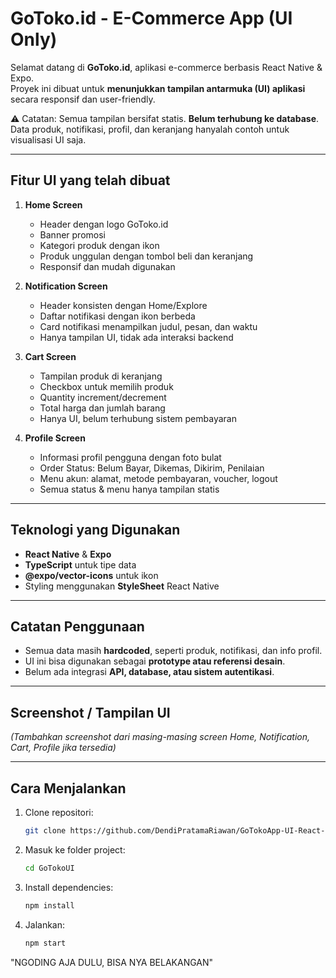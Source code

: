# GoToko.id - E-Commerce App (UI Only)

Selamat datang di **GoToko.id**, aplikasi e-commerce berbasis React Native & Expo.  
Proyek ini dibuat untuk **menunjukkan tampilan antarmuka (UI) aplikasi** secara responsif dan user-friendly.  

⚠️ Catatan: Semua tampilan bersifat statis. **Belum terhubung ke database**. Data produk, notifikasi, profil, dan keranjang hanyalah contoh untuk visualisasi UI saja.

---

## Fitur UI yang telah dibuat

1. **Home Screen**
   - Header dengan logo GoToko.id
   - Banner promosi
   - Kategori produk dengan ikon
   - Produk unggulan dengan tombol beli dan keranjang
   - Responsif dan mudah digunakan

2. **Notification Screen**
   - Header konsisten dengan Home/Explore
   - Daftar notifikasi dengan ikon berbeda
   - Card notifikasi menampilkan judul, pesan, dan waktu
   - Hanya tampilan UI, tidak ada interaksi backend

3. **Cart Screen**
   - Tampilan produk di keranjang
   - Checkbox untuk memilih produk
   - Quantity increment/decrement
   - Total harga dan jumlah barang
   - Hanya UI, belum terhubung sistem pembayaran

4. **Profile Screen**
   - Informasi profil pengguna dengan foto bulat
   - Order Status: Belum Bayar, Dikemas, Dikirim, Penilaian
   - Menu akun: alamat, metode pembayaran, voucher, logout
   - Semua status & menu hanya tampilan statis

---

## Teknologi yang Digunakan

- **React Native** & **Expo**
- **TypeScript** untuk tipe data
- **@expo/vector-icons** untuk ikon
- Styling menggunakan **StyleSheet** React Native

---

## Catatan Penggunaan

- Semua data masih **hardcoded**, seperti produk, notifikasi, dan info profil.  
- UI ini bisa digunakan sebagai **prototype atau referensi desain**.  
- Belum ada integrasi **API, database, atau sistem autentikasi**.

---

## Screenshot / Tampilan UI

*(Tambahkan screenshot dari masing-masing screen Home, Notification, Cart, Profile jika tersedia)*

---

## Cara Menjalankan

1. Clone repositori:
   ```bash
   git clone https://github.com/DendiPratamaRiawan/GoTokoApp-UI-React-Native-Expo.git

2. Masuk ke folder project:
   ```bash
   cd GoTokoUI

4. Install dependencies:
   ```bash
   npm install

5. Jalankan:
   ```bash
   npm start

"NGODING AJA DULU, BISA NYA BELAKANGAN"
